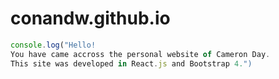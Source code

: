 # conandw.github.io
```javascript
console.log("Hello! 
You have came accross the personal website of Cameron Day.
This site was developed in React.js and Bootstrap 4.")
```
